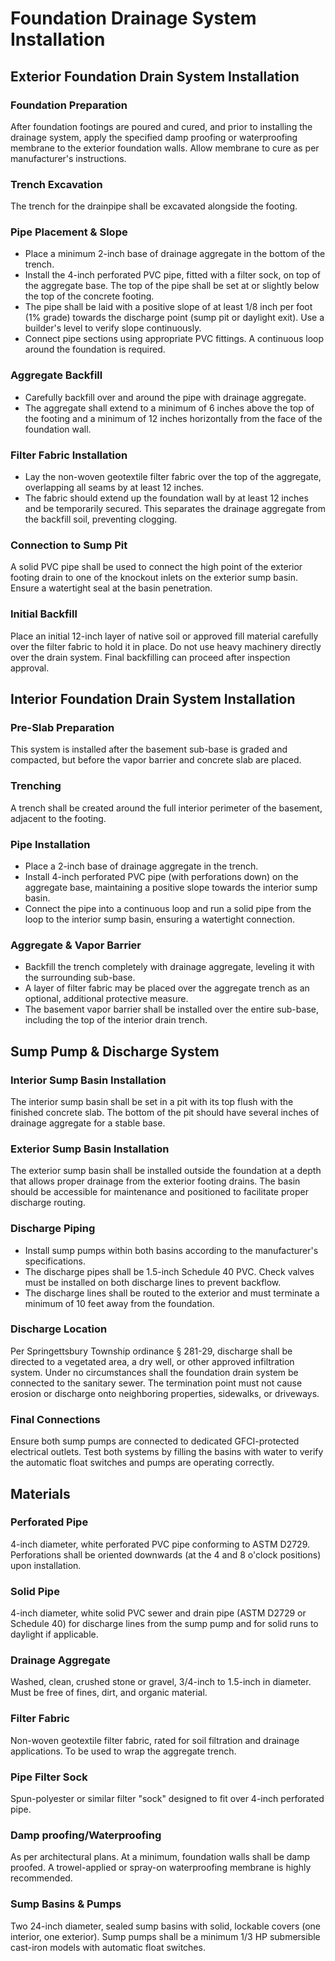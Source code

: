 # Foundation Drainage System Installation

## Exterior Foundation Drain System Installation
### Foundation Preparation
After foundation footings are poured and cured, and prior to installing the drainage system, apply the specified damp proofing or waterproofing membrane to the exterior foundation walls. Allow membrane to cure as per manufacturer's instructions.
### Trench Excavation
The trench for the drainpipe shall be excavated alongside the footing.
### Pipe Placement & Slope
- Place a minimum 2-inch base of drainage aggregate in the bottom of the trench.
- Install the 4-inch perforated PVC pipe, fitted with a filter sock, on top of the aggregate base. The top of the pipe shall be set at or slightly below the top of the concrete footing.
- The pipe shall be laid with a positive slope of at least 1/8 inch per foot (1% grade) towards the discharge point (sump pit or daylight exit). Use a builder's level to verify slope continuously.
- Connect pipe sections using appropriate PVC fittings. A continuous loop around the foundation is required.
### Aggregate Backfill
- Carefully backfill over and around the pipe with drainage aggregate.
- The aggregate shall extend to a minimum of 6 inches above the top of the footing and a minimum of 12 inches horizontally from the face of the foundation wall.
### Filter Fabric Installation
- Lay the non-woven geotextile filter fabric over the top of the aggregate, overlapping all seams by at least 12 inches.
- The fabric should extend up the foundation wall by at least 12 inches and be temporarily secured. This separates the drainage aggregate from the backfill soil, preventing clogging.
### Connection to Sump Pit
A solid PVC pipe shall be used to connect the high point of the exterior footing drain to one of the knockout inlets on the exterior sump basin. Ensure a watertight seal at the basin penetration.
### Initial Backfill
Place an initial 12-inch layer of native soil or approved fill material carefully over the filter fabric to hold it in place. Do not use heavy machinery directly over the drain system. Final backfilling can proceed after inspection approval.

## Interior Foundation Drain System Installation
### Pre-Slab Preparation
This system is installed after the basement sub-base is graded and compacted, but before the vapor barrier and concrete slab are placed.
### Trenching
A trench shall be created around the full interior perimeter of the basement, adjacent to the footing.
### Pipe Installation
- Place a 2-inch base of drainage aggregate in the trench.
- Install 4-inch perforated PVC pipe (with perforations down) on the aggregate base, maintaining a positive slope towards the interior sump basin.
- Connect the pipe into a continuous loop and run a solid pipe from the loop to the interior sump basin, ensuring a watertight connection.
### Aggregate & Vapor Barrier
- Backfill the trench completely with drainage aggregate, leveling it with the surrounding sub-base.
- A layer of filter fabric may be placed over the aggregate trench as an optional, additional protective measure.
- The basement vapor barrier shall be installed over the entire sub-base, including the top of the interior drain trench.

## Sump Pump & Discharge System
### Interior Sump Basin Installation
The interior sump basin shall be set in a pit with its top flush with the finished concrete slab. The bottom of the pit should have several inches of drainage aggregate for a stable base.
### Exterior Sump Basin Installation
The exterior sump basin shall be installed outside the foundation at a depth that allows proper drainage from the exterior footing drains. The basin should be accessible for maintenance and positioned to facilitate proper discharge routing.
### Discharge Piping
- Install sump pumps within both basins according to the manufacturer's specifications.
- The discharge pipes shall be 1.5-inch Schedule 40 PVC. Check valves must be installed on both discharge lines to prevent backflow.
- The discharge lines shall be routed to the exterior and must terminate a minimum of 10 feet away from the foundation.
### Discharge Location
Per Springettsbury Township ordinance § 281-29, discharge shall be directed to a vegetated area, a dry well, or other approved infiltration system. Under no circumstances shall the foundation drain system be connected to the sanitary sewer. The termination point must not cause erosion or discharge onto neighboring properties, sidewalks, or driveways.
### Final Connections
Ensure both sump pumps are connected to dedicated GFCI-protected electrical outlets. Test both systems by filling the basins with water to verify the automatic float switches and pumps are operating correctly.

## Materials
### Perforated Pipe
4-inch diameter, white perforated PVC pipe conforming to ASTM D2729. Perforations shall be oriented downwards (at the 4 and 8 o'clock positions) upon installation.
### Solid Pipe
4-inch diameter, white solid PVC sewer and drain pipe (ASTM D2729 or Schedule 40) for discharge lines from the sump pump and for solid runs to daylight if applicable.
### Drainage Aggregate
Washed, clean, crushed stone or gravel, 3/4-inch to 1.5-inch in diameter. Must be free of fines, dirt, and organic material.
### Filter Fabric
Non-woven geotextile filter fabric, rated for soil filtration and drainage applications. To be used to wrap the aggregate trench.
### Pipe Filter Sock
Spun-polyester or similar filter "sock" designed to fit over 4-inch perforated pipe.
### Damp proofing/Waterproofing
As per architectural plans. At a minimum, foundation walls shall be damp proofed. A trowel-applied or spray-on waterproofing membrane is highly recommended.
### Sump Basins & Pumps
Two 24-inch diameter, sealed sump basins with solid, lockable covers (one interior, one exterior). Sump pumps shall be a minimum 1/3 HP submersible cast-iron models with automatic float switches.
